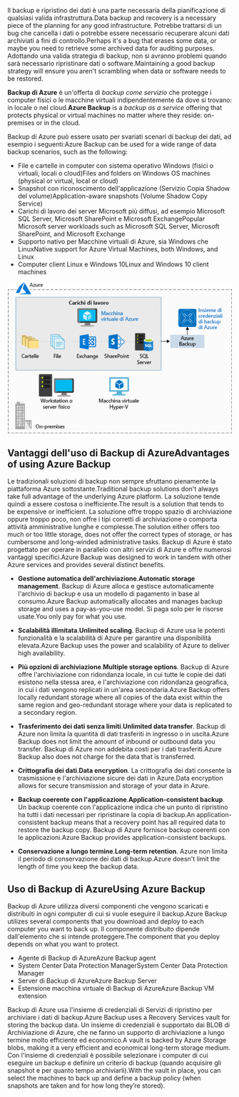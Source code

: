 <span data-ttu-id="a41e1-101">Il backup e ripristino dei dati è una parte necessaria della pianificazione di qualsiasi valida infrastruttura.</span><span class="sxs-lookup"><span data-stu-id="a41e1-101">Data backup and recovery is a necessary piece of the planning for any good infrastructure.</span></span> <span data-ttu-id="a41e1-102">Potrebbe trattarsi di un bug che cancella i dati o potrebbe essere necessario recuperare alcuni dati archiviati a fini di controllo.</span><span class="sxs-lookup"><span data-stu-id="a41e1-102">Perhaps it's a bug that erases some data, or maybe you need to retrieve some archived data for auditing purposes.</span></span> <span data-ttu-id="a41e1-103">Adottando una valida strategia di backup, non si avranno problemi quando sarà necessario ripristinare dati o software.</span><span class="sxs-lookup"><span data-stu-id="a41e1-103">Maintaining a good backup strategy will ensure you aren't scrambling when data or software needs to be restored.</span></span>

<span data-ttu-id="a41e1-104">**Backup di Azure** è un'offerta di _backup come servizio_ che protegge i computer fisici o le macchine virtuali indipendentemente da dove si trovano: in locale o nel cloud.</span><span class="sxs-lookup"><span data-stu-id="a41e1-104">**Azure Backup** is a _backup as a service_ offering that protects physical or virtual machines no matter where they reside: on-premises or in the cloud.</span></span>

<span data-ttu-id="a41e1-105">Backup di Azure può essere usato per svariati scenari di backup dei dati, ad esempio i seguenti:</span><span class="sxs-lookup"><span data-stu-id="a41e1-105">Azure Backup can be used for a wide range of data backup scenarios, such as the following:</span></span>

- <span data-ttu-id="a41e1-106">File e cartelle in computer con sistema operativo Windows (fisici o virtuali, locali o cloud)</span><span class="sxs-lookup"><span data-stu-id="a41e1-106">Files and folders on Windows OS machines (physical or virtual, local or cloud)</span></span>
- <span data-ttu-id="a41e1-107">Snapshot con riconoscimento dell'applicazione (Servizio Copia Shadow del volume)</span><span class="sxs-lookup"><span data-stu-id="a41e1-107">Application-aware snapshots (Volume Shadow Copy Service)</span></span>
- <span data-ttu-id="a41e1-108">Carichi di lavoro dei server Microsoft più diffusi, ad esempio Microsoft SQL Server, Microsoft SharePoint e Microsoft Exchange</span><span class="sxs-lookup"><span data-stu-id="a41e1-108">Popular Microsoft server workloads such as Microsoft SQL Server, Microsoft SharePoint, and Microsoft Exchange</span></span>
- <span data-ttu-id="a41e1-109">Supporto nativo per Macchine virtuali di Azure, sia Windows che Linux</span><span class="sxs-lookup"><span data-stu-id="a41e1-109">Native support for Azure Virtual Machines, both Windows, and Linux</span></span>
- <span data-ttu-id="a41e1-110">Computer client Linux e Windows 10</span><span class="sxs-lookup"><span data-stu-id="a41e1-110">Linux and Windows 10 client machines</span></span>

![Figura che mostra un insieme di credenziali di backup di Azure che viene usato per archiviare carichi di lavoro diversi da una macchina virtuale di Azure, ad esempio cartelle, file, Exchange, SharePoint e SQL Server.](../media/6-backup-server.png)

## <a name="advantages-of-using-azure-backup"></a><span data-ttu-id="a41e1-112">Vantaggi dell'uso di Backup di Azure</span><span class="sxs-lookup"><span data-stu-id="a41e1-112">Advantages of using Azure Backup</span></span>

<span data-ttu-id="a41e1-113">Le tradizionali soluzioni di backup non sempre sfruttano pienamente la piattaforma Azure sottostante.</span><span class="sxs-lookup"><span data-stu-id="a41e1-113">Traditional backup solutions don't always take full advantage of the underlying Azure platform.</span></span> <span data-ttu-id="a41e1-114">La soluzione tende quindi a essere costosa o inefficiente.</span><span class="sxs-lookup"><span data-stu-id="a41e1-114">The result is a solution that tends to be expensive or inefficient.</span></span> <span data-ttu-id="a41e1-115">La soluzione offre troppo spazio di archiviazione oppure troppo poco, non offre i tipi corretti di archiviazione o comporta attività amministrative lunghe e complesse.</span><span class="sxs-lookup"><span data-stu-id="a41e1-115">The solution either offers too much or too little storage, does not offer the correct types of storage, or has cumbersome and long-winded administrative tasks.</span></span> <span data-ttu-id="a41e1-116">Backup di Azure è stato progettato per operare in parallelo con altri servizi di Azure e offre numerosi vantaggi specifici.</span><span class="sxs-lookup"><span data-stu-id="a41e1-116">Azure Backup was designed to work in tandem with other Azure services and provides several distinct benefits.</span></span>

- <span data-ttu-id="a41e1-117">**Gestione automatica dell'archiviazione**.</span><span class="sxs-lookup"><span data-stu-id="a41e1-117">**Automatic storage management**.</span></span> <span data-ttu-id="a41e1-118">Backup di Azure alloca e gestisce automaticamente l'archivio di backup e usa un modello di pagamento in base al consumo.</span><span class="sxs-lookup"><span data-stu-id="a41e1-118">Azure Backup automatically allocates and manages backup storage and uses a pay-as-you-use model.</span></span> <span data-ttu-id="a41e1-119">Si paga solo per le risorse usate.</span><span class="sxs-lookup"><span data-stu-id="a41e1-119">You only pay for what you use.</span></span>

- <span data-ttu-id="a41e1-120">**Scalabilità illimitata**.</span><span class="sxs-lookup"><span data-stu-id="a41e1-120">**Unlimited scaling**.</span></span> <span data-ttu-id="a41e1-121">Backup di Azure usa le potenti funzionalità e la scalabilità di Azure per garantire una disponibilità elevata.</span><span class="sxs-lookup"><span data-stu-id="a41e1-121">Azure Backup uses the power and scalability of Azure to deliver high availability.</span></span>

- <span data-ttu-id="a41e1-122">**Più opzioni di archiviazione**.</span><span class="sxs-lookup"><span data-stu-id="a41e1-122">**Multiple storage options**.</span></span> <span data-ttu-id="a41e1-123">Backup di Azure offre l'archiviazione con ridondanza locale, in cui tutte le copie dei dati esistono nella stessa area, e l'archiviazione con ridondanza geografica, in cui i dati vengono replicati in un'area secondaria.</span><span class="sxs-lookup"><span data-stu-id="a41e1-123">Azure Backup offers locally redundant storage where all copies of the data exist within the same region and geo-redundant storage where your data is replicated to a secondary region.</span></span>

- <span data-ttu-id="a41e1-124">**Trasferimento dei dati senza limiti**.</span><span class="sxs-lookup"><span data-stu-id="a41e1-124">**Unlimited data transfer**.</span></span> <span data-ttu-id="a41e1-125">Backup di Azure non limita la quantità di dati trasferiti in ingresso o in uscita.</span><span class="sxs-lookup"><span data-stu-id="a41e1-125">Azure Backup does not limit the amount of inbound or outbound data you transfer.</span></span> <span data-ttu-id="a41e1-126">Backup di Azure non addebita costi per i dati trasferiti.</span><span class="sxs-lookup"><span data-stu-id="a41e1-126">Azure Backup also does not charge for the data that is transferred.</span></span>

- <span data-ttu-id="a41e1-127">**Crittografia dei dati**.</span><span class="sxs-lookup"><span data-stu-id="a41e1-127">**Data encryption**.</span></span> <span data-ttu-id="a41e1-128">La crittografia dei dati consente la trasmissione e l'archiviazione sicure dei dati in Azure.</span><span class="sxs-lookup"><span data-stu-id="a41e1-128">Data encryption allows for secure transmission and storage of your data in Azure.</span></span>

- <span data-ttu-id="a41e1-129">**Backup coerente con l'applicazione**.</span><span class="sxs-lookup"><span data-stu-id="a41e1-129">**Application-consistent backup**.</span></span> <span data-ttu-id="a41e1-130">Un backup coerente con l'applicazione indica che un punto di ripristino ha tutti i dati necessari per ripristinare la copia di backup.</span><span class="sxs-lookup"><span data-stu-id="a41e1-130">An application-consistent backup means that a recovery point has all required data to restore the backup copy.</span></span> <span data-ttu-id="a41e1-131">Backup di Azure fornisce backup coerenti con le applicazioni.</span><span class="sxs-lookup"><span data-stu-id="a41e1-131">Azure Backup provides application-consistent backups.</span></span>

- <span data-ttu-id="a41e1-132">**Conservazione a lungo termine**.</span><span class="sxs-lookup"><span data-stu-id="a41e1-132">**Long-term retention**.</span></span> <span data-ttu-id="a41e1-133">Azure non limita il periodo di conservazione dei dati di backup.</span><span class="sxs-lookup"><span data-stu-id="a41e1-133">Azure doesn't limit the length of time you keep the backup data.</span></span>

## <a name="using-azure-backup"></a><span data-ttu-id="a41e1-134">Uso di Backup di Azure</span><span class="sxs-lookup"><span data-stu-id="a41e1-134">Using Azure Backup</span></span>

<span data-ttu-id="a41e1-135">Backup di Azure utilizza diversi componenti che vengono scaricati e distribuiti in ogni computer di cui si vuole eseguire il backup.</span><span class="sxs-lookup"><span data-stu-id="a41e1-135">Azure Backup utilizes several components that you download and deploy to each computer you want to back up.</span></span> <span data-ttu-id="a41e1-136">Il componente distribuito dipende dall'elemento che si intende proteggere.</span><span class="sxs-lookup"><span data-stu-id="a41e1-136">The component that you deploy depends on what you want to protect.</span></span>

- <span data-ttu-id="a41e1-137">Agente di Backup di Azure</span><span class="sxs-lookup"><span data-stu-id="a41e1-137">Azure Backup agent</span></span>
- <span data-ttu-id="a41e1-138">System Center Data Protection Manager</span><span class="sxs-lookup"><span data-stu-id="a41e1-138">System Center Data Protection Manager</span></span>
- <span data-ttu-id="a41e1-139">Server di Backup di Azure</span><span class="sxs-lookup"><span data-stu-id="a41e1-139">Azure Backup Server</span></span>
- <span data-ttu-id="a41e1-140">Estensione macchina virtuale di Backup di Azure</span><span class="sxs-lookup"><span data-stu-id="a41e1-140">Azure Backup VM extension</span></span>

<span data-ttu-id="a41e1-141">Backup di Azure usa l'insieme di credenziali di Servizi di ripristino per archiviare i dati di backup.</span><span class="sxs-lookup"><span data-stu-id="a41e1-141">Azure Backup uses a Recovery Services vault for storing the backup data.</span></span> <span data-ttu-id="a41e1-142">Un insieme di credenziali è supportato dai BLOB di Archiviazione di Azure, che ne fanno un supporto di archiviazione a lungo termine molto efficiente ed economico.</span><span class="sxs-lookup"><span data-stu-id="a41e1-142">A vault is backed by Azure Storage blobs, making it a very efficient and economical long-term storage medium.</span></span> <span data-ttu-id="a41e1-143">Con l'insieme di credenziali è possibile selezionare i computer di cui eseguire un backup e definire un criterio di backup (quando acquisire gli snapshot e per quanto tempo archiviarli).</span><span class="sxs-lookup"><span data-stu-id="a41e1-143">With the vault in place, you can select the machines to back up and define a backup policy (when snapshots are taken and for how long they’re stored).</span></span>
